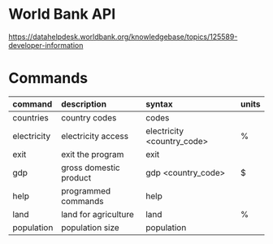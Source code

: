# World Bank API
https://datahelpdesk.worldbank.org/knowledgebase/topics/125589-developer-information

# Commands

| command     | description            | syntax                     | units   |
|:------------|:-----------------------|:---------------------------|:--------|
| countries   | country codes          | codes <letter>             |         |
| electricity | electricity access     | electricity <country_code> | %       |
| exit        | exit the program       | exit                       |         |
| gdp         | gross domestic product | gdp <country_code>         | $       |
| help        | programmed commands    | help <command>             |         |
| land        | land for agriculture   | land <country code>        | %       |
| population  | population size        | population <country code>  |         |


